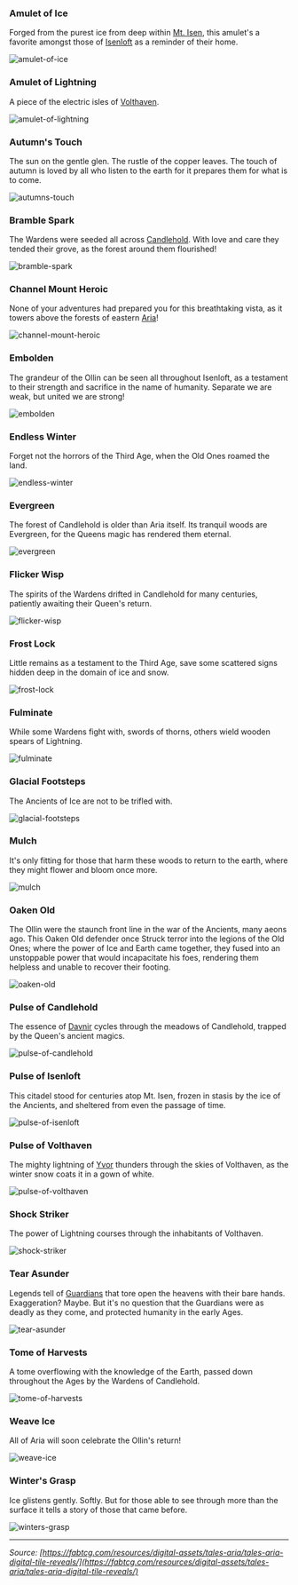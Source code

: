 ### Amulet of Ice

Forged from the purest ice from deep within [Mt. Isen](../../regions/rathe/aria/the-land-of-legends.md#isenloft), this amulet's a favorite amongst those of [Isenloft](../../regions/rathe/aria/the-land-of-legends.md#isenloft) as a reminder of their home.

<img src="https://d2hl7maqck52px.cloudfront.net/digital-tiles/amulet-of-ice.webp" alt="amulet-of-ice" class="center" />

### Amulet of Lightning

A piece of the electric isles of [Volthaven](../../regions/rathe/aria/the-land-of-legends.md#volthaven).

<img src="https://d2hl7maqck52px.cloudfront.net/digital-tiles/amulet-of-lightning.webp" alt="amulet-of-lightning" class="center" />

### Autumn's Touch

The sun on the gentle glen. The rustle of the copper leaves. The touch of autumn is loved by all who listen to the earth for it prepares them for what is to come.

<img src="https://d2hl7maqck52px.cloudfront.net/digital-tiles/autumns-touch.webp" alt="autumns-touch" class="center" />

### Bramble Spark

The Wardens were seeded all across [Candlehold](../../regions/rathe/aria/the-land-of-legends.md#candlehold). With love and care they tended their grove, as the forest around them flourished!

<img src="https://d2hl7maqck52px.cloudfront.net/digital-tiles/bramble-spark.webp" alt="bramble-spark" class="center" />

### Channel Mount Heroic

None of your adventures had prepared you for this breathtaking vista, as it towers above the forests of eastern [Aria](../../regions/rathe/aria/aria.md)!

<img src="https://d2hl7maqck52px.cloudfront.net/digital-tiles/channel-mount-heroic.webp" alt="channel-mount-heroic" class="center" />

### Embolden

The grandeur of the Ollin can be seen all throughout Isenloft, as a testament to their strength and sacrifice in the name of humanity. Separate we are weak, but united we are strong!

<img src="https://d2hl7maqck52px.cloudfront.net/digital-tiles/embolden.webp" alt="embolden" class="center" />

### Endless Winter

Forget not the horrors of the Third Age, when the Old Ones roamed the land.

<img src="https://d2hl7maqck52px.cloudfront.net/digital-tiles/endless-winter.webp" alt="endless-winter" class="center" />

### Evergreen

The forest of Candlehold is older than Aria itself. Its tranquil woods are Evergreen, for the Queens magic has rendered them eternal.

<img src="https://d2hl7maqck52px.cloudfront.net/digital-tiles/evergreen.webp" alt="evergreen" class="center" />

### Flicker Wisp

The spirits of the Wardens drifted in Candlehold for many centuries, patiently awaiting their Queen's return.

<img src="https://d2hl7maqck52px.cloudfront.net/digital-tiles/flicker-wisp.webp" alt="flicker-wisp" class="center" />

### Frost Lock

Little remains as a testament to the Third Age, save some scattered signs hidden deep in the domain of ice and snow.

<img src="https://d2hl7maqck52px.cloudfront.net/digital-tiles/frost-lock.webp" alt="frost-lock" class="center" />

### Fulminate

While some Wardens fight with, swords of thorns, others wield wooden spears of Lightning.

<img src="https://d2hl7maqck52px.cloudfront.net/digital-tiles/fulminate.webp" alt="fulminate" class="center" />

### Glacial Footsteps

The Ancients of Ice are not to be trifled with.

<img src="https://d2hl7maqck52px.cloudfront.net/digital-tiles/glacial-footsteps.webp" alt="glacial-footsteps" class="center" />

### Mulch

It's only fitting for those that harm these woods to return to the earth, where they might flower and bloom once more.

<img src="https://d2hl7maqck52px.cloudfront.net/digital-tiles/mulch.webp" alt="mulch" class="center" />

### Oaken Old

The Ollin were the staunch front line in the war of the Ancients, many aeons ago. This Oaken Old defender once Struck terror into the legions of the Old Ones; where the power of Ice and Earth came together, they fused into an unstoppable power that would incapacitate his foes, rendering them helpless and unable to recover their footing.

<img src="https://d2hl7maqck52px.cloudfront.net/digital-tiles/oaken-old.webp" alt="oaken-old" class="center" />

### Pulse of Candlehold

The essence of [Davnir](~Davnir) cycles through the meadows of Candlehold, trapped by the Queen's ancient magics.

<img src="https://d2hl7maqck52px.cloudfront.net/digital-tiles/pulse-of-candlehold.webp" alt="pulse-of-candlehold" class="center" />

### Pulse of Isenloft

This citadel stood for centuries atop Mt. Isen, frozen in stasis by the ice of the Ancients, and sheltered from even the passage of time.

<img src="https://d2hl7maqck52px.cloudfront.net/digital-tiles/pulse-of-isenloft.webp" alt="pulse-of-isenloft" class="center" />

### Pulse of Volthaven

The mighty lightning of [Yvor](~Yvor) thunders through the skies of Volthaven, as the winter snow coats it in a gown of white.

<img src="https://d2hl7maqck52px.cloudfront.net/digital-tiles/pulse-of-volthaven.webp" alt="pulse-of-volthaven" class="center" />

### Shock Striker

The power of Lightning courses through the inhabitants of Volthaven.

<img src="https://d2hl7maqck52px.cloudfront.net/digital-tiles/shock-striker.webp" alt="shock-striker" class="center" />

### Tear Asunder

Legends tell of [Guardians](../../regions/rathe/aria/tides-of-change.md#legend-of-the-guardians) that tore open the heavens with their bare hands. Exaggeration? Maybe. But it's no question that the Guardians were as deadly as they come, and protected humanity in the early Ages.

<img src="https://d2hl7maqck52px.cloudfront.net/digital-tiles/tear-asunder.webp" alt="tear-asunder" class="center" />

### Tome of Harvests

A tome overflowing with the knowledge of the Earth, passed down throughout the Ages by the Wardens of Candlehold.

<img src="https://d2hl7maqck52px.cloudfront.net/digital-tiles/tome-of-harvests.webp" alt="tome-of-harvests" class="center" />

### Weave Ice

All of Aria will soon celebrate the Ollin's return!

<img src="https://d2hl7maqck52px.cloudfront.net/digital-tiles/weave-ice.webp" alt="weave-ice" class="center" />

### Winter's Grasp

Ice glistens gently. Softly. But for those able to see through more than the surface it tells a story of those that came before.

<img src="https://d2hl7maqck52px.cloudfront.net/digital-tiles/winters-grasp.webp" alt="winters-grasp" class="center" />

---

_Source: [https://fabtcg.com/resources/digital-assets/tales-aria/tales-aria-digital-tile-reveals/](https://fabtcg.com/resources/digital-assets/tales-aria/tales-aria-digital-tile-reveals/)_
